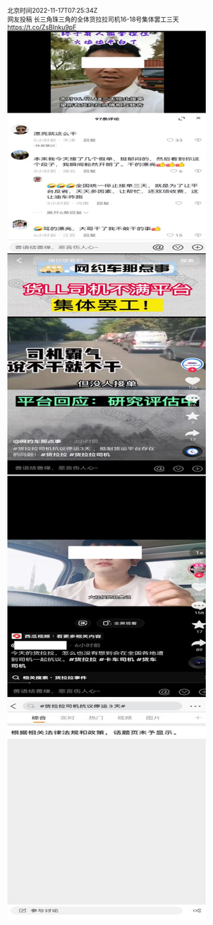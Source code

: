 北京时间2022-11-17T07:25:34Z<br>网友投稿
长三角珠三角的全体货拉拉司机16-18号集体罢工三天 https://t.co/ZsBInku9pF<br><img src='/temp/image/2022/o-Month-11/1593022495250034688_0.jpg' width='450' height='500'><img src='/temp/image/2022/o-Month-11/1593022495250034688_1.jpg' width='450' height='500'><img src='/temp/image/2022/o-Month-11/1593022495250034688_2.jpg' width='450' height='500'><img src='/temp/image/2022/o-Month-11/1593022495250034688_3.jpg' width='450' height='500'><br><br>